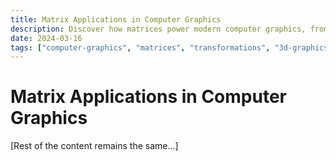 ```yaml
---
title: Matrix Applications in Computer Graphics
description: Discover how matrices power modern computer graphics, from 2D transformations to 3D rendering.
date: 2024-03-16
tags: ["computer-graphics", "matrices", "transformations", "3d-graphics", "applications"]
---
```


# Matrix Applications in Computer Graphics

[Rest of the content remains the same...]